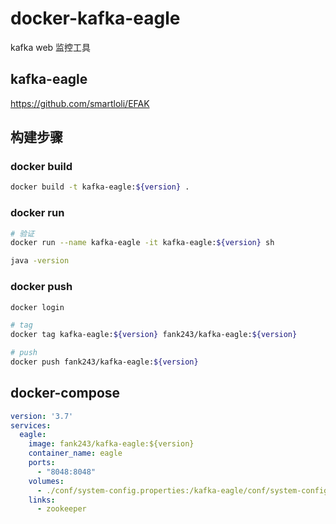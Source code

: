 # docker-kafka-eagle

kafka web 监控工具

## kafka-eagle

https://github.com/smartloli/EFAK

## 构建步骤

### docker build

```bash
docker build -t kafka-eagle:${version} .
```

### docker run

```bash
# 验证
docker run --name kafka-eagle -it kafka-eagle:${version} sh

java -version
```

### docker push

```bash
docker login

# tag 
docker tag kafka-eagle:${version} fank243/kafka-eagle:${version}

# push
docker push fank243/kafka-eagle:${version}
```

## docker-compose

```yaml
version: '3.7'
services:
  eagle:
    image: fank243/kafka-eagle:${version}
    container_name: eagle
    ports:
      - "8048:8048"
    volumes:
      - ./conf/system-config.properties:/kafka-eagle/conf/system-config.properties
    links: 
      - zookeeper
```
